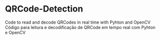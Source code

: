 # QRCode-Detection
Code to read and decode QRCodes in real time with Pyhton and OpenCV
Código para  leitura e decodificação de QRCode em tempo real com Pyhton e OpenCV
